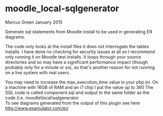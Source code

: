 moodle_local-sqlgenerator
=========================
Marcus Green January 2015

Generate sql statements from Moodle install to be used in generating ER diagrams. 

The code only looks at the install files it does not interrogate the tables installs. I have done no checking
for security issues at all so I recommend only running it on Moodle test installs. It loops through your source directories
and so may have a significant performance impact (though probably only for a minute or so), so that's another
reason for not running on a live system with real users.

You may need to increase the max_execution_time  value in your php.ini. On a machine with 16GB of RAM and an i7 chip I put the value up to 360
The SQL code is called component.sql and  output to the same folder as the code (i.e. moodle\local\sqlgenerator\
To see diagrams generated from the output of this plugin see here
http://www.examulator.com/er/


